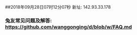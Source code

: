 ##2018年09月28日07时12分07秒 新址: 142.93.33.178
### 兔友常见问题及解答: https://github.com/wanggonging/d/blob/w/FAQ.md
